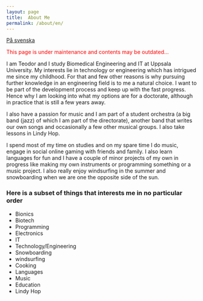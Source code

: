 ```yaml
---
layout: page
title:  About Me
permalink: /about/en/
---
```


[På svenska](https://teodorcarlsson.github.io/about/) 
    
<font color="red"><p>This page is under maintenance and contents may be outdated...</p></font>

I am Teodor and I study Biomedical Engineering and IT at Uppsala University. My interests lie in technology or engineering which has intrigued me since my childhood. For that and few other reasons is why pursuing further knowledge in an engineering field is to me a natural choice. I want to be part of the development process and keep up with the fast progress. Hence why I am looking into what my options are for a doctorate, although in practice that is still a few years away.

I also have a passion for music and I am part of a student orchestra (a big band (jazz) of which I am part of the directorate), another band that writes our own songs and occasionally a few other musical groups. I also take lessons in Lindy Hop.

I spend most of my time on studies and on my spare time I do music, engage in social online gaming with friends and family. I also learn languages for fun and I have a couple of minor projects of my own in progress like making my own instruments or programming something or a music project. I also really enjoy windsurfing in the summer and snowboarding when we are one the opposite side of the sun.

<div class="languages-container container-block">
<h3 class="container-block-title">Here is a subset of things that interests me in no particular order</h3>
<ul class="list-unstyled interests-list">
    <li>Bionics <span class="lang-desc"></span></li>
    <li>Biotech <span class="lang-desc"></span></li>
    <li>Programming <span class="lang-desc"></span></li>
    <li>Electronics <span class="lang-desc"></span></li>
    <li>IT <span class="lang-desc"></span></li>
    <li>Technology/Engineering <span class="lang-desc"></span></li>
    <li>Snowboarding <span class="lang-desc"></span></li>
    <li>windsurfing <span class="lang-desc"></span></li>
    <li>Cooking <span class="lang-desc"></span></li>
    <li>Languages <span class="lang-desc"></span></li>
    <li>Music <span class="lang-desc"></span></li>
    <li>Education <span class="lang-desc"></span></li>
    <li>Lindy Hop <span class="lang-desc"></span></li>
</ul>
</div><!--//interests-->